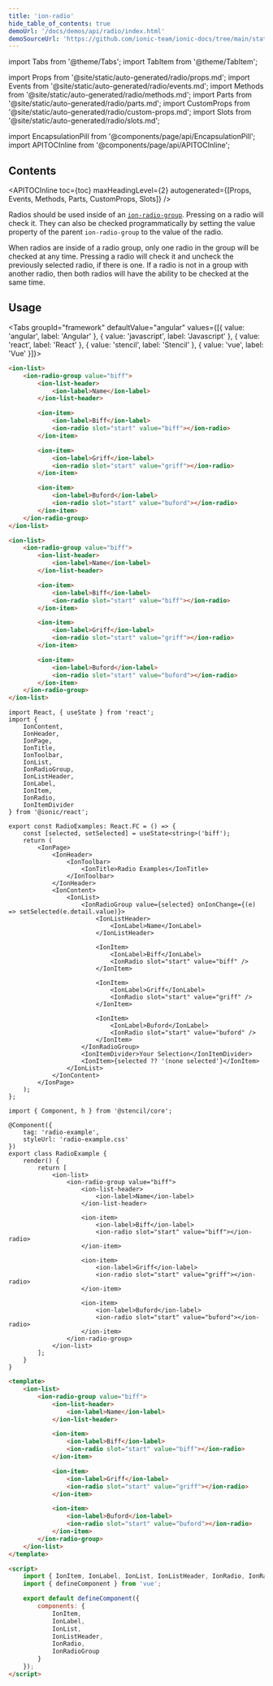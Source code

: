 ```yaml
---
title: 'ion-radio'
hide_table_of_contents: true
demoUrl: '/docs/demos/api/radio/index.html'
demoSourceUrl: 'https://github.com/ionic-team/ionic-docs/tree/main/static/demos/api/radio/index.html'
---
```


import Tabs from '@theme/Tabs';
import TabItem from '@theme/TabItem';

import Props from '@site/static/auto-generated/radio/props.md';
import Events from '@site/static/auto-generated/radio/events.md';
import Methods from '@site/static/auto-generated/radio/methods.md';
import Parts from '@site/static/auto-generated/radio/parts.md';
import CustomProps from '@site/static/auto-generated/radio/custom-props.md';
import Slots from '@site/static/auto-generated/radio/slots.md';

<head>
  <title>ion-radio Component: Radio Property for iOS and Android</title>
  <meta name="description" content="Radio components should be used inside of ion-radio-groups on iOS and Android devices. Read to learn more about radio property usage and installation." />
</head>

import EncapsulationPill from '@components/page/api/EncapsulationPill';
import APITOCInline from '@components/page/api/APITOCInline';

<EncapsulationPill type="shadow" />

<h2 className="table-of-contents__title">Contents</h2>

<APITOCInline
toc={toc}
maxHeadingLevel={2}
autogenerated={[Props, Events, Methods, Parts, CustomProps, Slots]}
/>

Radios should be used inside of an [`ion-radio-group`](radio-group.md). Pressing on a radio will check it. They can also be checked programmatically by setting the value property of the parent `ion-radio-group` to the value of the radio.

When radios are inside of a radio group, only one radio in the group will be checked at any time. Pressing a radio will check it and uncheck the previously selected radio, if there is one. If a radio is not in a group with another radio, then both radios will have the ability to be checked at the same time.

## Usage

<Tabs groupId="framework" defaultValue="angular" values={[{ value: 'angular', label: 'Angular' }, { value: 'javascript', label: 'Javascript' }, { value: 'react', label: 'React' }, { value: 'stencil', label: 'Stencil' }, { value: 'vue', label: 'Vue' }]}>

<TabItem value="angular">

```html
<ion-list>
	<ion-radio-group value="biff">
		<ion-list-header>
			<ion-label>Name</ion-label>
		</ion-list-header>

		<ion-item>
			<ion-label>Biff</ion-label>
			<ion-radio slot="start" value="biff"></ion-radio>
		</ion-item>

		<ion-item>
			<ion-label>Griff</ion-label>
			<ion-radio slot="start" value="griff"></ion-radio>
		</ion-item>

		<ion-item>
			<ion-label>Buford</ion-label>
			<ion-radio slot="start" value="buford"></ion-radio>
		</ion-item>
	</ion-radio-group>
</ion-list>
```

</TabItem>

<TabItem value="javascript">

```html
<ion-list>
	<ion-radio-group value="biff">
		<ion-list-header>
			<ion-label>Name</ion-label>
		</ion-list-header>

		<ion-item>
			<ion-label>Biff</ion-label>
			<ion-radio slot="start" value="biff"></ion-radio>
		</ion-item>

		<ion-item>
			<ion-label>Griff</ion-label>
			<ion-radio slot="start" value="griff"></ion-radio>
		</ion-item>

		<ion-item>
			<ion-label>Buford</ion-label>
			<ion-radio slot="start" value="buford"></ion-radio>
		</ion-item>
	</ion-radio-group>
</ion-list>
```

</TabItem>

<TabItem value="react">

```tsx
import React, { useState } from 'react';
import {
	IonContent,
	IonHeader,
	IonPage,
	IonTitle,
	IonToolbar,
	IonList,
	IonRadioGroup,
	IonListHeader,
	IonLabel,
	IonItem,
	IonRadio,
	IonItemDivider
} from '@ionic/react';

export const RadioExamples: React.FC = () => {
	const [selected, setSelected] = useState<string>('biff');
	return (
		<IonPage>
			<IonHeader>
				<IonToolbar>
					<IonTitle>Radio Examples</IonTitle>
				</IonToolbar>
			</IonHeader>
			<IonContent>
				<IonList>
					<IonRadioGroup value={selected} onIonChange={(e) => setSelected(e.detail.value)}>
						<IonListHeader>
							<IonLabel>Name</IonLabel>
						</IonListHeader>

						<IonItem>
							<IonLabel>Biff</IonLabel>
							<IonRadio slot="start" value="biff" />
						</IonItem>

						<IonItem>
							<IonLabel>Griff</IonLabel>
							<IonRadio slot="start" value="griff" />
						</IonItem>

						<IonItem>
							<IonLabel>Buford</IonLabel>
							<IonRadio slot="start" value="buford" />
						</IonItem>
					</IonRadioGroup>
					<IonItemDivider>Your Selection</IonItemDivider>
					<IonItem>{selected ?? '(none selected'}</IonItem>
				</IonList>
			</IonContent>
		</IonPage>
	);
};
```

</TabItem>

<TabItem value="stencil">

```tsx
import { Component, h } from '@stencil/core';

@Component({
	tag: 'radio-example',
	styleUrl: 'radio-example.css'
})
export class RadioExample {
	render() {
		return [
			<ion-list>
				<ion-radio-group value="biff">
					<ion-list-header>
						<ion-label>Name</ion-label>
					</ion-list-header>

					<ion-item>
						<ion-label>Biff</ion-label>
						<ion-radio slot="start" value="biff"></ion-radio>
					</ion-item>

					<ion-item>
						<ion-label>Griff</ion-label>
						<ion-radio slot="start" value="griff"></ion-radio>
					</ion-item>

					<ion-item>
						<ion-label>Buford</ion-label>
						<ion-radio slot="start" value="buford"></ion-radio>
					</ion-item>
				</ion-radio-group>
			</ion-list>
		];
	}
}
```

</TabItem>

<TabItem value="vue">

```html
<template>
	<ion-list>
		<ion-radio-group value="biff">
			<ion-list-header>
				<ion-label>Name</ion-label>
			</ion-list-header>

			<ion-item>
				<ion-label>Biff</ion-label>
				<ion-radio slot="start" value="biff"></ion-radio>
			</ion-item>

			<ion-item>
				<ion-label>Griff</ion-label>
				<ion-radio slot="start" value="griff"></ion-radio>
			</ion-item>

			<ion-item>
				<ion-label>Buford</ion-label>
				<ion-radio slot="start" value="buford"></ion-radio>
			</ion-item>
		</ion-radio-group>
	</ion-list>
</template>

<script>
	import { IonItem, IonLabel, IonList, IonListHeader, IonRadio, IonRadioGroup } from '@ionic/vue';
	import { defineComponent } from 'vue';

	export default defineComponent({
		components: {
			IonItem,
			IonLabel,
			IonList,
			IonListHeader,
			IonRadio,
			IonRadioGroup
		}
	});
</script>
```

</TabItem>

</Tabs>

<Props />
<Events />
<Methods />
<Parts />
<CustomProps />
<Slots />
